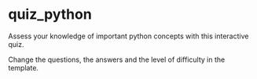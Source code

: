 # quiz_python
Assess your knowledge of important python concepts with this interactive quiz.

Change the questions, the answers and the level of difficulty in the template.

